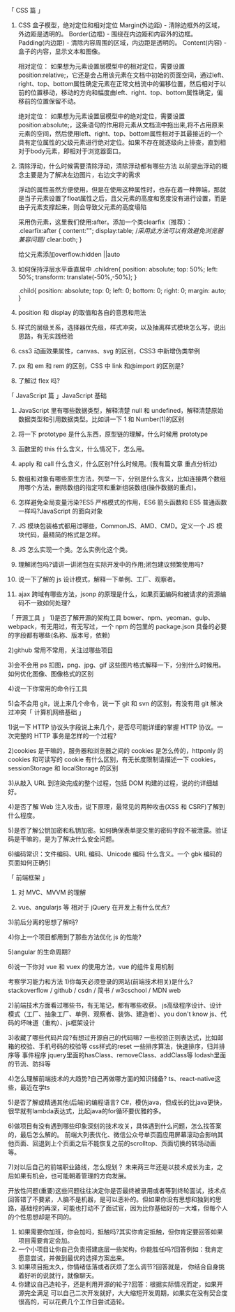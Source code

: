 「 CSS 篇 」
1. CSS 盒子模型，绝对定位和相对定位 
    Margin(外边距) - 清除边框外的区域，外边距是透明的。
    Border(边框) - 围绕在内边距和内容外的边框。
    Padding(内边距) - 清除内容周围的区域，内边距是透明的。
    Content(内容) - 盒子的内容，显示文本和图像。

    相对定位：
    如果想为元素设置层模型中的相对定位，需要设置position:relative;，它还是会占用该元素在文档中初始的页面空间，通过left、right、top、bottom属性确定元素在正常文档流中的偏移位置，然后相对于以前的位置移动，移动的方向和幅度由left、right、top、bottom属性确定，偏移前的位置保留不动。

    绝对定位：
    如果想为元素设置层模型中的绝对定位，需要设置position:absolute;，这条语句的作用将元素从文档流中拖出来,将不占用原来元素的空间，然后使用left、right、top、bottom属性相对于其最接近的一个具有定位属性的父级元素进行绝对定位。如果不存在就逐级向上排查，直到相对于body元素，即相对于浏览器窗口。


2. 清除浮动，什么时候需要清除浮动，清除浮动都有哪些方法 
    以前提出浮动的概念主要是为了解决左边图片，右边文字的需求

    浮动的属性虽然方便使用，但是在使用这种属性时，也存在着一种弊端，那就是当子元素设置了float属性之后，且父元素的高度和宽度没有进行设置，而是由子元素支撑起来，则会导致父元素的高度塌陷

    采用伪元素，这里我们使用:after。添加一个类clearfix（推荐）：
    .clearfix:after { 
        content:""; 
        display:table; /*采用此方法可以有效避免浏览器兼容问题*/
        clear:both;
    }

    给父元素添加overflow:hidden ||auto


3. 如何保持浮层水平垂直居中 
    .children{
        position: absolute;
        top: 50%;
        left: 50%;
        transform: translate(-50%,-50%);
    }

    .child{
        position: absolute;
        top: 0;
        left: 0;
        bottom: 0;
        right: 0;
        margin: auto;
    }

4. position 和 display 的取值和各自的意思和用法 

5. 样式的层级关系，选择器优先级，样式冲突，以及抽离样式模块怎么写，说出思路，有无实践经验 

6. css3 动画效果属性，canvas、svg 的区别，CSS3 中新增伪类举例 

7. px 和 em 和 rem 的区别，CSS 中 link 和@import 的区别是?

8. 了解过 flex 吗?


「 JavaScript 篇 」JavaScript 基础 
1. JavaScript 里有哪些数据类型，解释清楚 null 和 undefined，解释清楚原始数据类型和引用数据类型。比如讲一下 1 和 Number(1)的区别 

2. 将一下 prototype 是什么东西，原型链的理解，什么时候用 prototype

3. 函数里的 this 什么含义，什么情况下，怎么用。

4. apply 和 call 什么含义，什么区别?什么时候用。(我有篇文章 重点分析过)

5. 数组和对象有哪些原生方法，列举一下，分别是什么含义，比如连接两个数组用哪个方法，删除数组的指定项和重新组装数组(操作数据的重点)。

6. 怎样避免全局变量污染?ES5 严格模式的作用，ES6 箭头函数和 ES5 普通函数一样吗?JavaScript 的面向对象 

1. JS 模块包装格式都用过哪些，CommonJS、AMD、CMD。定义一个 JS 模块代码，最精简的格式是怎样。

2. JS 怎么实现一个类。怎么实例化这个类。

3. 理解闭包吗?请讲一讲闭包在实际开发中的作用;闭包建议频繁使用吗?

4. 说一下了解的 js 设计模式，解释一下单例、工厂、观察者。

5. ajax 跨域有哪些方法，jsonp 的原理是什么，如果页面编码和被请求的资源编码不一致如何处理?


「 开源工具 」
1)是否了解开源的架构工具 bower、npm、yeoman、gulp、webpack，有无用过，有无写过，一个 npm 的包里的 package.json 具备的必要的字段都有哪些(名称、版本号，依赖)

2)github 常用不常用，关注过哪些项目 

3)会不会用 ps 扣图，png、jpg、gif 这些图片格式解释一下，分别什么时候用。如何优化图像、图像格式的区别 

4)说一下你常用的命令行工具 

5)会不会用 git，说上来几个命令，说一下 git 和 svn 的区别，有没有用 git 解决过冲突「 计算机网络基础 」

1)说一下 HTTP 协议头字段说上来几个，是否尽可能详细的掌握 HTTP 协议。一次完整的 HTTP 事务是怎样的一个过程?

2)cookies 是干嘛的，服务器和浏览器之间的 cookies 是怎么传的，httponly 的 cookies 和可读写的 cookie 有什么区别，有无长度限制请描述一下 cookies，sessionStorage 和 localStorage 的区别 

3)从敲入 URL 到渲染完成的整个过程，包括 DOM 构建的过程，说的约详细越好。

4)是否了解 Web 注入攻击，说下原理，最常见的两种攻击(XSS 和 CSRF)了解到什么程度。

5)是否了解公钥加密和私钥加密。如何确保表单提交里的密码字段不被泄露。验证码是干嘛的，是为了解决什么安全问题。

6)编码常识：文件编码、URL 编码、Unicode 编码 什么含义。一个 gbk 编码的页面如何正确引


「 前端框架 」
1) 对 MVC、MVVM 的理解 

2) vue、angularjs 等 相对于 jQuery 在开发上有什么优点?

3)前后分离的思想了解吗?

4)你上一个项目都用到了那些方法优化 js 的性能?

5)angular 的生命周期?

6)说一下你对 vue 和 vuex 的使用方法，vue 的组件复用机制


考察学习能力和方法 
1)你每天必须登录的网站(前端技术相关)是什么?
stackoverflow / github / csdn / 简书 / w3cschool / MDN web

2)前端技术方面看过哪些书，有无笔记，都有哪些收获。
js高级程序设计、设计模式（工厂、抽象工厂、单例、观察者、装饰、建造者）、you don't know js、代码的坏味道（重构）、js框架设计

3)收藏了哪些代码片段?有想过开源自己的代码嘛?
一些校验正则表达式，比如邮箱的校验、手机号码的校验等
css样式的reset
一些排序算法，快速排序，归并排序等
事件程序
jquery里面的hasClass、removeClass、addClass等
lodash里面的节流、防抖等

4)怎么理解前端技术的大趋势?自己再做哪方面的知识储备?
ts、react-native这些，最近在学ts

5)是否了解或精通其他(后端)的编程语言?
C#，模仿java，但成长的比java更快，很早就有lambda表达式，比起java的for循环要优雅的多。

6)做项目有没有遇到哪些印象深刻的技术攻关，具体遇到什么问题，怎么找答案的，最后怎么解的。
前端大列表优化、微信公众号单页面应用屏幕滚动会影响其他页面、回退到上个页面之后不能恢复之前的scrolltop、页面切换的转场动画等。

7)对以后自己的前端职业路线，怎么规划？
未来两三年还是以技术成长为主，之后如果有机会，也可能朝着管理的方向发展。


开放性问题(重要)这些问题往往决定你是否最终被录用或者等到终轮面试，技术点回答错了不要紧，人脑不是机器，是可以恶补的。但如果你没有思想和独到的思路，基础挖的再深，可能也打动不了面试官，因为比你基础好的一大堆，但每个人的个性思想却是不同的。
1. 如果需要你加班，你会加吗，抵触吗?其实你肯定抵触，但你肯定要回答如果项目需要肯定会加。
2. 一个小项目让你自己负责搭建底层一些架构，你能胜任吗?回答例如：我肯定愿意尝试，并做到最优的选择方案出来。
3. 如果项目拖太久，你情绪低落或者厌烦了怎么调节?回答就是， 你结合自身挑着好听的说就行，就像聊天。
4. 你建议自己造轮子，还是利用开源的轮子?回答：根据实际情况而定，如果开源完全满足 可以自己二次开发就好，大大缩短开发周期，如果实在没有契合度很高的，可以花费几个工作日尝试造轮。
